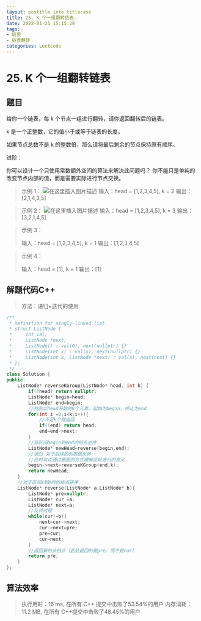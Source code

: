 ```yaml
---
layout: postitle into titlecase
title: 25. K 个一组翻转链表
date: 2022-01-21 15:15:29
tags: 
- 链表
- 链表翻转
categories: Leetcode
---
```


# 25. K 个一组翻转链表 

## 题目
给你一个链表，每 k 个节点一组进行翻转，请你返回翻转后的链表。

k 是一个正整数，它的值小于或等于链表的长度。

如果节点总数不是 k 的整数倍，那么请将最后剩余的节点保持原有顺序。

进阶：

你可以设计一个只使用常数额外空间的算法来解决此问题吗？
你不能只是单纯的改变节点内部的值，而是需要实际进行节点交换。

> 示例 1：
> ![在这里插入图片描述](https://img-blog.csdnimg.cn/fb81c09a8b4841089490c6ebf949854c.png?x-oss-process=image/watermark,type_d3F5LXplbmhlaQ,shadow_50,text_Q1NETiBAbHVuYW4wMzIw,size_17,color_FFFFFF,t_70,g_se,x_16)
> 输入：head = [1,2,3,4,5], k = 2 输出：[2,1,4,3,5]

> 示例 2：
> ![在这里插入图片描述](https://img-blog.csdnimg.cn/3f076816753f4a83bc93bf29b8cad70e.png?x-oss-process=image/watermark,type_d3F5LXplbmhlaQ,shadow_50,text_Q1NETiBAbHVuYW4wMzIw,size_17,color_FFFFFF,t_70,g_se,x_16)
> 输入：head = [1,2,3,4,5], k = 3
> 输出：[3,2,1,4,5]

> 示例 3：
>
> 输入：head = [1,2,3,4,5], k = 1
> 输出：[1,2,3,4,5]

> 示例 4：
>
> 输入：head = [1], k = 1
> 输出：[1]

## 解题代码C++

> 方法：递归+迭代的使用

```cpp
/**
 * Definition for singly-linked list.
 * struct ListNode {
 *     int val;
 *     ListNode *next;
 *     ListNode() : val(0), next(nullptr) {}
 *     ListNode(int x) : val(x), next(nullptr) {}
 *     ListNode(int x, ListNode *next) : val(x), next(next) {}
 * };
 */
class Solution {
public:
    ListNode* reverseKGroup(ListNode* head, int k) {
        if(!head) return nullptr;
        ListNode* begin=head;
        ListNode* end=begin;
        //找到以head开始的k个元素，起始为begin，终止为end
        for(int i =0;i<k;i++){
            //不足k个就返回
            if(!end) return head;
            end=end->next;
        }
        //将区间begin到end的结点逆序
        ListNode* newHead=reverse(begin,end);
        //递归 对于后续的列表做反转
        //此时可以通过画图的方式理解此处递归的含义
        begin->next=reverseKGroup(end,k);
        return newHead;
    }
    //对于区间a到b内的结点逆序
    ListNode* reverse(ListNode* a,ListNode* b){
        ListNode* pre=nullptr;
        ListNode* cur =a;
        ListNode* next=a;
        //反转过程
        while(cur!=b){
            next=cur->next;
            cur->next=pre;
            pre=cur;
            cur=next;
        }
        //返回新的头结点（此处返回的是pre，而不是cur）
        return pre;
    }
};
```

## 算法效率

> 执行用时：16 ms, 在所有 C++ 提交中击败了53.54%的用户
> 内存消耗：11.2 MB, 在所有 C++提交中击败了48.45%的用户
